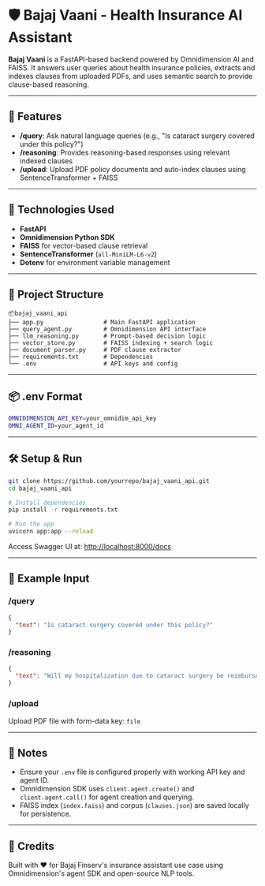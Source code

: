 # 🛡️ Bajaj Vaani - Health Insurance AI Assistant

**Bajaj Vaani** is a FastAPI-based backend powered by Omnidimension AI and FAISS. It answers user queries about health insurance policies, extracts and indexes clauses from uploaded PDFs, and uses semantic search to provide clause-based reasoning.

---

## 🚀 Features

* **/query**: Ask natural language queries (e.g., "Is cataract surgery covered under this policy?")
* **/reasoning**: Provides reasoning-based responses using relevant indexed clauses
* **/upload**: Upload PDF policy documents and auto-index clauses using SentenceTransformer + FAISS

---

## 🧠 Technologies Used

* **FastAPI**
* **Omnidimension Python SDK**
* **FAISS** for vector-based clause retrieval
* **SentenceTransformer** (`all-MiniLM-L6-v2`)
* **Dotenv** for environment variable management

---

## 📁 Project Structure

```
📦bajaj_vaani_api
├── app.py                 # Main FastAPI application
├── query_agent.py         # Omnidimension API interface
├── llm_reasoning.py       # Prompt-based decision logic
├── vector_store.py        # FAISS indexing + search logic
├── document_parser.py     # PDF clause extractor
├── requirements.txt       # Dependencies
└── .env                   # API keys and config
```

---

## 📦 .env Format

```bash
OMNIDIMENSION_API_KEY=your_omnidim_api_key
OMNI_AGENT_ID=your_agent_id
```

---

## 🛠️ Setup & Run

```bash
git clone https://github.com/yourrepo/bajaj_vaani_api.git
cd bajaj_vaani_api

# Install dependencies
pip install -r requirements.txt

# Run the app
uvicorn app:app --reload
```

Access Swagger UI at: [http://localhost:8000/docs](http://localhost:8000/docs)

---

## 🧪 Example Input

### /query

```json
{
  "text": "Is cataract surgery covered under this policy?"
}
```

### /reasoning

```json
{
  "text": "Will my hospitalization due to cataract surgery be reimbursed?"
}
```

### /upload

Upload PDF file with form-data key: `file`

---

## 🧩 Notes

* Ensure your `.env` file is configured properly with working API key and agent ID.
* Omnidimension SDK uses `client.agent.create()` and `client.agent.call()` for agent creation and querying.
* FAISS index (`index.faiss`) and corpus (`clauses.json`) are saved locally for persistence.

---

## 💬 Credits

Built with ❤️ for Bajaj Finserv's insurance assistant use case using Omnidimension's agent SDK and open-source NLP tools.
